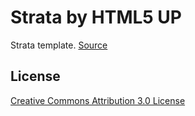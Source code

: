 
# Strata by HTML5 UP

Strata template. [Source](https://html5up.net/strata)

## License

[Creative Commons Attribution 3.0 License](https://html5up.net/license)